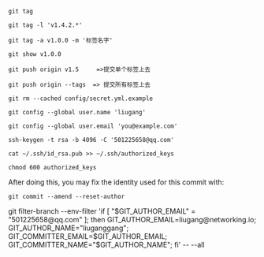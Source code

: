 ```
git tag

git tag -l 'v1.4.2.*'

git tag -a v1.0.0 -m '标签名字'

git show v1.0.0

git push origin v1.5     =>提交单个标签上去

git push origin --tags  => 提交所有标签上去

git rm --cached config/secret.yml.example
```

```
git config --global user.name 'liugang'

git config --global user.email 'you@example.com'

ssh-keygen -t rsa -b 4096 -C '501225658@qq.com'

cat ~/.ssh/id_rsa.pub >> ~/.ssh/authorized_keys

chmod 600 authorized_keys
```

After doing this, you may fix the identity used for this commit with:

    git commit --amend --reset-author


git filter-branch --env-filter 'if [ "$GIT_AUTHOR_EMAIL" = "501225658@qq.com" ]; then
 GIT_AUTHOR_EMAIL=liugang@networking.io;
 GIT_AUTHOR_NAME="liuganggang";
 GIT_COMMITTER_EMAIL=$GIT_AUTHOR_EMAIL;
 GIT_COMMITTER_NAME="$GIT_AUTHOR_NAME"; fi' -- --all